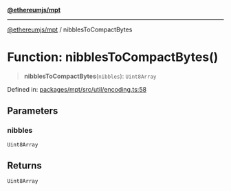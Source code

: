 [**@ethereumjs/mpt**](../README.md)

***

[@ethereumjs/mpt](../README.md) / nibblesToCompactBytes

# Function: nibblesToCompactBytes()

> **nibblesToCompactBytes**(`nibbles`): `Uint8Array`

Defined in: [packages/mpt/src/util/encoding.ts:58](https://github.com/Dargon789/ethereumjs-monorepo/blob/master/packages/mpt/src/util/encoding.ts#L58)

## Parameters

### nibbles

`Uint8Array`

## Returns

`Uint8Array`
